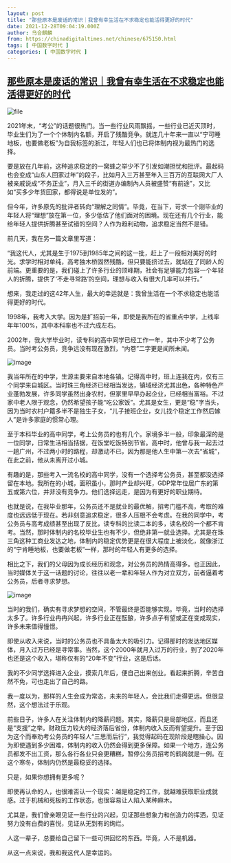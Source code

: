 ```yaml
---
layout: post
title: "那些原本是废话的常识｜我曾有幸生活在不求稳定也能活得更好的时代"
date: 2021-12-28T09:04:19.000Z
author: 乌合麒麟
from: https://chinadigitaltimes.net/chinese/675150.html
tags: [ 中国数字时代 ]
categories: [ 中国数字时代 ]
---
```

<!--1640682259000-->
[那些原本是废话的常识｜我曾有幸生活在不求稳定也能活得更好的时代](https://chinadigitaltimes.net/chinese/675150.html)
------

<div>
<p><img src="https://chinadigitaltimes.net/chinese/files/2021/12/image-1640679800070.png" alt="file" /></p><p>2021年末，“考公”的话题很热门。当一些行业风雨飘摇，一些行业已近灭顶时，毕业生们为了一个个体制内名额，开启了残酷竞争。就连几十年来一直以“宁可睡地板，也要做老板”为自我标签的浙江，年轻人们也已将体制内视为最热门的选择。</p><p>要是放在几年前，这种追求稳定的一窝蜂之举少不了引发如潮担忧和批评。最起码也会变成“山东人回家过年”的段子，比如月入三万甚至年入三百万的互联网大厂人被亲戚说成“不务正业”，月入三千的街道办编制內人员被盛赞“有前途”，又比如“买多少年货回家，都得说是单位发的”。</p><p>但今年，许多原先的批评者转向“理解之同情”。毕竟，在当下，苛求一个刚毕业的年轻人将“理想”放在第一位，多少低估了他们面对的困境。现在还有几个行业，能给年轻人提供折腾甚至试错的空间？人作为趋利动物，追求稳定当然不是错。</p><p>前几天，我在另一篇文章里写道：</p><p>“我这代人，尤其是生于1975到1985年之间的这一批，赶上了一段相对美好的时光。求学时相对单纯，高考独木桥固然残酷，但只要能挤过去，就站在了同龄人的前端。更重要的是，我们碰上了许多行业的顶峰期，社会有足够能力包容一个年轻人的折腾，提供了‘不走寻常路’的空间，理想与收入有很大几率可以并行。”</p><p>想来，我走过的这42年人生，最大的幸运就是：我曾生活在一个不求稳定也能活得更好的时代。</p><p>1998年，我考入大学。因为是扩招前一年，即使是我所在的省重点中学，上线率年年100%，其中本科率也不过六成左右。</p><p>2002年，我大学毕业时，读专科的高中同学已经工作一年，其中不少考了公务员。当时考公务员，竞争远没有现在激烈，“内卷”二字更是闻所未闻。</p><p><img src="https://chinadigitaltimes.net/chinese/files/2021/12/post-675150-61cad3138d302." alt="image" /></p><p>我当年所在的中学，生源主要来自本地各镇。记得高中时，班上连我在内，仅有三个同学来自城区。当时珠三角经济已经相当发达，镇域经济尤其出色，各种特色产业蓬勃发展，许多同学虽然出身农村，但家里早早办起企业，已经相当富裕。不过家中老人限于观念，仍然希望孩子能“吃公家饭”。尤其是女生，更是“稳”字当头，因为当时农村户籍多半不是独生子女，“儿子接班企业，女儿找个稳定工作然后嫁人”是许多家庭的惯常心理。</p><p>至于本科毕业的高中同学，考上公务员的也有几个。家境多半一般，印象最深的是一位同学，日常生活相当拮据，在饭堂吃饭特别节省。高中时，他曾与我一起去过一趟广州，不过两小时的路程，却激动不已，因为那是他人生中第一次去“省城”，在此之前，他从未离开过小城。</p><p>有趣的是，那些考入一流名校的高中同学，没有一个选择考公务员，甚至都没选择留在本地。我所在的小城，面积虽小，那时产业却兴旺，GDP常年位居广东的第五或第六位，并非没有竞争力。他们选择远走，是因为有更好的职业期待。</p><p>也就是说，在我毕业那年，公务员还不是就业的最优解，招考门槛不高，考取的难度也远远低于现在。若非刻意追求稳定，很多人压根不会考虑。在我的同学中，考公务员与高考成绩甚至出现了反比，读专科的比读二本的多，读名校的一个都不肯考。当然，那时体制内的名校毕业生也有不少，但绝非第一就业选择。尤其是在珠三角这种工商业发达之地，体制内的稳定优势更是在很大程度上被淡化，就像浙江的“宁肯睡地板，也要做老板”一样，那时的年轻人有更多的选择。</p><p>相比之下，我们的父母因为成长经历和观念，对公务员的热情高得多。也正因此，当时媒体关于这一话题的讨论，往往以老一辈和年轻人作为对立双方，前者逼着考公务员，后者寻求梦想。</p><p><img src="https://chinadigitaltimes.net/chinese/files/2021/12/post-675150-61cad31394f7b." alt="image" /></p><p>当时的我们，确实有寻求梦想的空间，不管最终是否能够实现。毕竟，当时的选择太多了。许多行业冉冉兴起，许多行业正在酝酿，许多点子有望或正在变成现实，许多未来值得憧憬。</p><p>即使从收入来说，当时的公务员也不具备太大的吸引力。记得那时的发达地区媒体，月入过万已经是寻常事。当然，这个2000年就月入过万的行业，到了2020年也还是这个收入，堪称仅有的“20年不变”行业，这是后话。</p><p>我的不少同学选择进入企业，摸索几年后，便自己出来创业。看起来折腾，辛苦自然不免，可也走出了自己的路。</p><p>我一度以为，那样的人生会成为常态，未来的年轻人，会比我们走得更远。但很显然，这个想法过于乐观。</p><p>前些日子，许多人在关注体制内的降薪问题。其实，降薪只是局部地区，而且还是“支援”之举。财政压力较大的经济落后省份，体制内收入反而有望提升。至于因为这个而奉劝考公务员的年轻人“三思而后行”，我觉得起码在现阶段是瞎操心。因为即使遇到多少困难，体制内的收入仍然会得到更多保障。如果一个地方，连公务员都发不出工资，那么各行各业只会更糟糕，暂停公务员招考的鹤岗就是一例。在这个寒冬，体制内仍然是最稳妥的选择。</p><p>只是，如果你想拥有更多呢？</p><p>即使再认命的人，也很难否认一个现实：越是稳定的工作，就越难获取职业成就感。过于机械和死板的工作状态，也很容易让人陷入某种麻木。</p><p>尤其是，我们曾亲眼见证一些行业的兴起，见证那些想象力和创造力的挥洒，见证努力没有白费的喜悦，见证从无到有的绚烂。</p><p>人这一辈子，总要给自己留下一些可供回忆的东西。毕竟，人不是机器。</p><p>从这一点来说，我和我这代人是幸运的。</p>
</div>
